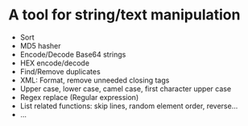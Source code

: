 
# A tool for string/text manipulation 

* Sort
* MD5 hasher
* Encode/Decode Base64 strings
* HEX encode/decode
* Find/Remove duplicates
* XML: Format, remove unneeded closing tags
* Upper case, lower case, camel case, first character upper case
* Regex replace (Regular expression)
* List related functions: skip lines, random element order, reverse...
* ...
